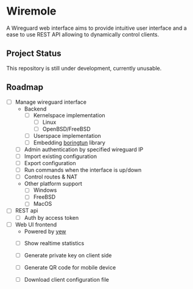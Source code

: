 # Wiremole
A Wireguard web interface aims to provide intuitive user interface and a ease to use REST API allowing to dynamically control clients.

## Project Status
This repository is still under development, currently unusable.

## Roadmap
- [ ] Manage wireguard interface
    - Backend
        - [ ] Kernelspace implementation
            - [ ] Linux
            - [ ] OpenBSD/FreeBSD
        - [ ] Userspace implementation
        - [ ] Embedding [boringtun](https://github.com/cloudflare/boringtun) library
    - [ ] Admin authentication by specified wireguard IP
    - [ ] Import existing configuration
    - [ ] Export configuration
    - [ ] Run commands when the interface is up/down
    - [ ] Control routes & NAT
    - Other platform support
        - [ ] Windows
        - [ ] FreeBSD
        - [ ] MacOS
- [ ] REST api
    - [ ] Auth by access token
- [ ] Web UI frontend
    - Powered by [yew](https://github.com/yewstack/yew)
    - [ ] Show realtime statistics
    - [ ] Generate private key on client side
    - [ ] Generate QR code for mobile device
    - [ ] Download client configuration file

